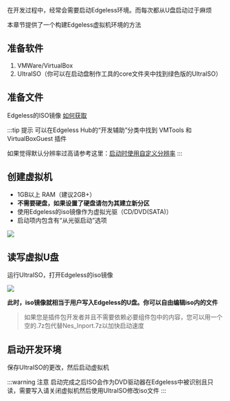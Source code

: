 在开发过程中，经常会需要启动Edgeless环境。而每次都从U盘启动过于麻烦

本章节提供了一个构建Edgeless虚拟机环境的方法

## 准备软件
1. VMWare/VirtualBox
2. UltraISO（你可以在启动盘制作工具的core文件夹中找到绿色版的UltraISO）


## 准备文件
Edgeless的ISO镜像 [如何获取](../faq/getiso.md)


:::tip 提示
可以在Edgeless Hub的“开发辅助”分类中找到 VMTools 和 VirtualBoxGuest 插件

如果觉得默认分辨率过高请参考这里：[启动时使用自定义分辨率](../playground/config.md)
:::

## 创建虚拟机
* 1GB以上 RAM（建议2GB+）
* **不需要硬盘，如果设置了硬盘请勿为其建立新分区**
* 使用Edgeless的iso镜像作为虚拟光驱（CD/DVD(SATA)）
* 启动项内包含有“从光驱启动”选项

![](https://pineapple.edgeless.top/picbed/wiki/images/picture21.png)


## 读写虚拟U盘
运行UltraISO，打开Edgeless的iso镜像

![](https://pineapple.edgeless.top/picbed/wiki/images/picture22.png)

**此时，iso镜像就相当于用户写入Edgeless的U盘。你可以自由编辑iso内的文件**
>如果您是插件包开发者并且不需要依赖必要组件包中的内容，您可以用一个空的.7z包代替Nes_Inport.7z以加快启动速度

## 启动开发环境
保存UltraISO的更改，然后启动虚拟机

:::warning 注意
启动完成之后ISO会作为DVD驱动器在Edgeless中被识别且只读，需要写入请关闭虚拟机然后使用UltraISO修改iso文件
:::